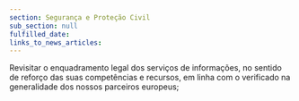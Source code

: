 ```yaml
---
section: Segurança e Proteção Civil
sub_section: null
fulfilled_date:
links_to_news_articles:
---
```


Revisitar o enquadramento legal dos serviços de informações, no sentido de reforço das suas competências e recursos, em linha com o verificado na generalidade dos nossos parceiros europeus;